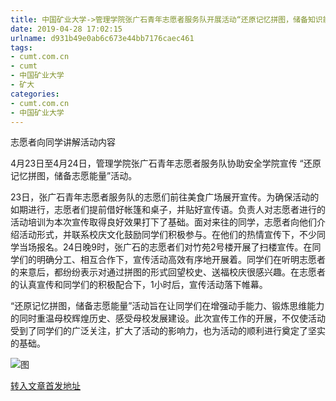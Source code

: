 ```yaml
---
title: 中国矿业大学->管理学院张广石青年志愿者服务队开展活动“还原记忆拼图，储备知识能量”宣传工作 | cumt.com.cn
date: 2019-04-28 17:02:15
urlname: d931b49e0ab6c673e44bb7176caec461
tags: 
- cumt.com.cn
- cumt
- 中国矿业大学
- 矿大
categories:
- cumt.com.cn
- 中国矿业大学
---
```


志愿者向同学讲解活动内容

4月23日至4月24日，管理学院张广石青年志愿者服务队协助安全学院宣传 “还原记忆拼图，储备志愿能量”活动。

23日，张广石青年志愿者服务队的志愿们前往美食广场展开宣传。为确保活动的如期进行，志愿者们提前借好帐篷和桌子，并贴好宣传语。负责人对志愿者进行的活动培训为本次宣传取得良好效果打下了基础。面对来往的同学，志愿者向他们介绍活动形式，并联系校庆文化鼓励同学们积极参与。在他们的热情宣传下，不少同学当场报名。24日晚9时，张广石的志愿者们对竹苑2号楼开展了扫楼宣传。在同学们的明确分工、相互合作下，宣传活动高效有序地开展着。同学们在听明志愿者的来意后，都纷纷表示对通过拼图的形式回望校史、送福校庆很感兴趣。在志愿者的认真宣传和同学们的积极配合下，1小时后，宣传活动落下帷幕。

“还原记忆拼图，储备志愿能量”活动旨在让同学们在增强动手能力、锻炼思维能力的同时重温母校辉煌历史、感受母校发展建设。此次宣传工作的开展，不仅使活动受到了同学们的广泛关注，扩大了活动的影响力，也为活动的顺利进行奠定了坚实的基础。

![图](http://xwzx.cumt.edu.cn/_upload/article/images/a1/5d/d3f8185b4176a46240df08d0f7d3/7f7c938d-8436-420d-b247-aa6b803e43bd.jpg)

[转入文章首发地址](http://xwzx.cumt.edu.cn/f6/43/c523a521795/page.htm)